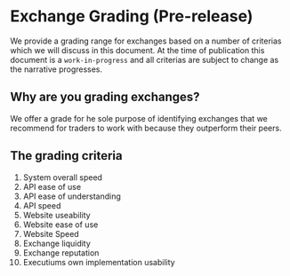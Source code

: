 # Exchange Grading (Pre-release)
We provide a grading range for exchanges based on a number of criterias which we will discuss in this document. At the time of publication this document is a `work-in-progress` and all criterias are subject to change as the narrative progresses.

## Why are you grading exchanges?
We offer a grade for he sole purpose of identifying exchanges that we recommend for traders to work with because they outperform their peers.

## The grading criteria

1. System overall speed
2. API ease of use
3. API ease of understanding
4. API speed
5. Website useability
6. Website ease of use
7. Website Speed
8. Exchange liquidity
9. Exchange reputation
10. Executiums own implementation usability


